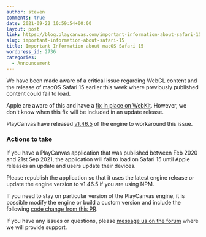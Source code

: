 ```yaml
---
author: steven
comments: true
date: 2021-09-22 10:59:54+00:00
layout: post
link: https://blog.playcanvas.com/important-information-about-safari-15/
slug: important-information-about-safari-15
title: Important Information about macOS Safari 15
wordpress_id: 2736
categories:
  - Announcement
---
```


We have been made aware of a critical issue regarding WebGL content and the release of macOS Safari 15 earlier this week where previously published content could fail to load.

Apple are aware of this and have a [fix in place on WebKit](https://bugs.webkit.org/show_bug.cgi?id=230525). However, we don't know when this fix will be included in an update release.

PlayCanvas have released [v1.46.5](https://github.com/playcanvas/engine/releases/tag/v1.46.5) of the engine to workaround this issue.

### Actions to take

If you have a PlayCanvas application that was published between Feb 2020 and 21st Sep 2021, the application will fail to load on Safari 15 until Apple releases an update and users update their devices.

Please republish the application so that it uses the latest engine release or update the engine version to v1.46.5 if you are using NPM.

If you need to stay on particular version of the PlayCanvas engine, it is possible modify the engine or build a custom version and include the following [code change from this PR](https://github.com/playcanvas/engine/pull/3503).

If you have any issues or questions, please [message us on the forum](https://forum.playcanvas.com/) where we will provide support.
